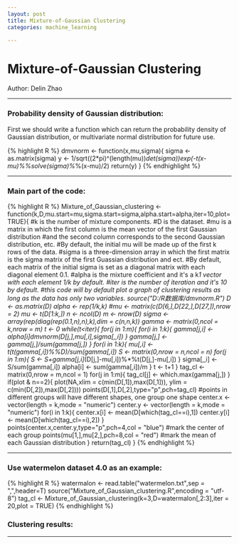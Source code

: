 ```yaml
---
layout: post
title: Mixture-of-Gaussian Clustering
categories: machine_learning

---
```


# Mixture-of-Gaussian Clustering

Author: Delin Zhao

---
### Probability density of Gaussian distribution:
First we should write a function which can return the probability density of Gaussian distribution, or multivariate normal distribution for future use.

{% highlight R %}
dmvnorm <- function(x,mu,sigma){
  sigma <- as.matrix(sigma)
  y <- 1/sqrt((2*pi)^(length(mu))*det(sigma))*exp(-t(x-mu)%*%solve(sigma)%*%(x-mu)/2)
  return(y)
}
{% endhighlight %}

---
### Main part of the code:

{% highlight R %}
Mixture_of_Gaussian_clustering <- function(k,D,mu.start=mu,sigma.start=sigma,alpha.start=alpha,iter=10,plot=TRUE){
  #k is the number of mixture components.
  #D is the dataset.
  #mu is a matrix in which the first column is the mean vector of the first Gaussian distribution 
  #and the second column corresponds to the second Gaussian distribution, etc.
  #By default, the initial mu will be made up of the first k rows of the data.
  #sigma is a three-dimension array in which the first matrix is the sigma matrix of the first Guassian distribution and ect.
  #By default, each matrix of the initial sigma is set as a diagonal matrix with each diagonal element 0.1.
  #alpha is the mixture coefficient and it's a k*1 vector with each element 1/k by default.
  #iter is the number of iteration and it's 10 by default.
  #this code will by default plot a graph of clustering results as long as the data has only two variables.
  source("D:/R数据库/dmvnorm.R")
  D <- as.matrix(D)
  alpha <- rep(1/k,k)
  #mu <- matrix(c(D[6,],D[22,],D[27,]),nrow = 2)
  mu <- t(D[1:k,])
  n <- ncol(D)
  m <- nrow(D)
  sigma <- array(rep(diag(rep(0.1,n),n),k),dim = c(n,n,k))
  gamma <- matrix(0,ncol = k,nrow = m)
  t <- 0
  while(t<iter){
    for(j in 1:m){
      for(i in 1:k){
        gamma[j,i] <- alpha[i]*dmvnorm(D[j,],mu[,i],sigma[,,i])
      }
      gamma[j,] <- gamma[j,]/sum(gamma[j,])
    }
    for(i in 1:k){
      mu[,i] <- t(t(gamma[,i])%*%D)/sum(gamma[,i])
      S <- matrix(0,nrow = n,ncol = n)
      for(j in 1:m){
        S <- S+gamma[j,i]*(D[j,]-mu[,i])%*%t(D[j,]-mu[,i])
      }
      sigma[,,i] <- S/sum(gamma[,i])
      alpha[i] <- sum(gamma[,i])/m
    }
    t <- t+1
  }
  tag_cl <- matrix(0,nrow = m,ncol = 1)
  for(j in 1:m){
    tag_cl[j] <- which.max(gamma[j,])
  }
  if(plot & n==2){
    plot(NA,xlim = c(min(D[,1]),max(D[,1])), ylim = c(min(D[,2]),max(D[,2])))
    points(D[,1],D[,2],type="p",pch=tag_cl)
    #points in different groups will have different shapes, one group one shape 
    center.x <- vector(length = k,mode = "numeric")
    center.y <- vector(length = k,mode = "numeric")
    for(i in 1:k){
      center.x[i] <- mean(D[which(tag_cl==i),1])
      center.y[i] <- mean(D[which(tag_cl==i),2])
    }
    points(center.x,center.y,type="p",pch=4,col = "blue")
    #mark the center of each group
    points(mu[1,],mu[2,],pch=8,col = "red")
    #mark the mean of each Gaussian distribution
  }
  return(tag_cl)
}
{% endhighlight %}

---
### Use watermelon dataset 4.0 as an example:
{% highlight R %}
watermalon <- read.table("watermelon.txt",sep = ",",header=T)
source("Mixture_of_Gaussian_clustering.R",encoding = "utf-8")
tag_cl <- Mixture_of_Gaussian_clustering(k=3,D=watermalon[,2:3],iter = 20,plot = TRUE)
{% endhighlight %}

### Clustering results:

---
